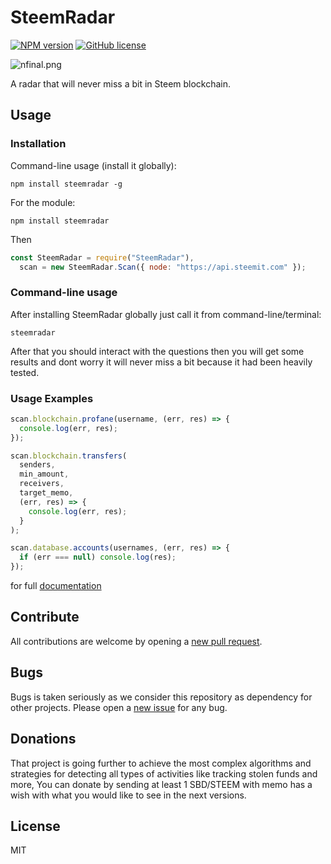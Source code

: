 # SteemRadar

[![NPM version](https://img.shields.io/npm/v/steemradar.svg)](https://www.npmjs.com/package/steemradar) [![GitHub license](https://img.shields.io/github/license/gigatoride/SteemRadar.svg)](https://github.com/gigatoride/SteemRadar/blob/master/LICENSE)

![nfinal.png](https://cdn.steemitimages.com/DQmZj221JXHxdyVAy53dizf29BExu4K9c1CH12MTBsCzUYZ/nfinal.png)

A radar that will never miss a bit in Steem blockchain.

## Usage

### Installation

Command-line usage (install it globally):

```
npm install steemradar -g
```

For the module:

```
npm install steemradar
```

Then

```js
const SteemRadar = require("SteemRadar"),
  scan = new SteemRadar.Scan({ node: "https://api.steemit.com" });
```

### Command-line usage

After installing SteemRadar globally just call it from command-line/terminal:

```
steemradar
```

After that you should interact with the questions then you will get some results and dont worry it will never miss a bit because it had been heavily tested.

### Usage Examples

```js
scan.blockchain.profane(username, (err, res) => {
  console.log(err, res);
});
```

```js
scan.blockchain.transfers(
  senders,
  min_amount,
  receivers,
  target_memo,
  (err, res) => {
    console.log(err, res);
  }
);
```

```js
scan.database.accounts(usernames, (err, res) => {
  if (err === null) console.log(res);
});
```

for full [documentation](https://github.com/gigatoride/steemradar/tree/master/doc)

## Contribute

All contributions are welcome by opening a [new pull request](https://github.com/gigatoride/SteemRadar/pulls).

## Bugs

Bugs is taken seriously as we consider this repository as dependency for other projects. Please open a [new issue](https://github.com/gigatoride/SteemRadar/issues/new) for any bug.

## Donations

That project is going further to achieve the most complex algorithms and strategies for detecting all types of activities like tracking stolen funds and more, You can donate by sending at least 1 SBD/STEEM with memo has a wish with what you would like to see in the next versions.

## License

MIT
